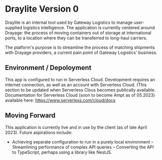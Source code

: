 # Draylite Version 0
Draylite is an internal tool used by Gateway Logistics to manage user-supplied logistics intelligence. The application is currently centered around Drayage: the process of moving containers out of storage at international ports, to a location where they can be transferred to long-haul carriers.

The platform's purpose is to streamline the process of matching shipments with Drayage providers, a current pain point of Gateway Logistics' business.

## Environment / Depoloyment

This app is configured to run in Serverless Cloud. Development requires an internet connection, as well as an account with Serverless Cloud. (This section to be updated when Serverless Clous becomes publically available.
Documentation for Serverless Cloud (soon to become Ampt as of 05.2023) available here: https://www.serverless.com/cloud/docs

## Moving Forward

This application is currently live and in use by the client (as of late April 2023). Future aspirations include:
- Achieving separate configuration to run in a purely local environment
– Streamlining performance of complex API queries
– Converting the API to TypeScript, perhaps using a library like NestJS.
